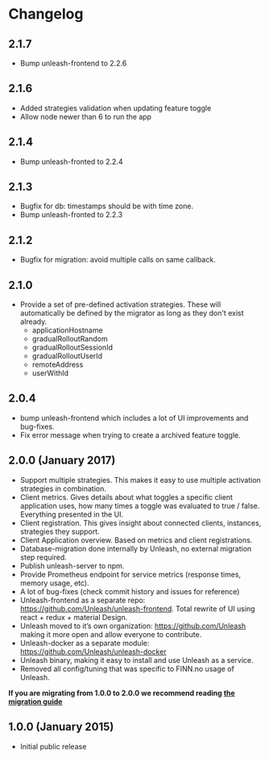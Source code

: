 # Changelog

## 2.1.7
- Bump unleash-frontend to 2.2.6

## 2.1.6
- Added strategies validation when updating feature toggle
- Allow node newer than 6 to run the app

## 2.1.4
- Bump unleash-fronted to 2.2.4

## 2.1.3
- Bugfix for db: timestamps should be with time zone.
- Bump unleash-fronted to 2.2.3

## 2.1.2
- Bugfix for migration: avoid multiple calls on same callback.

## 2.1.0
- Provide a set of pre-defined activation strategies. These will automatically be defined by the migrator as long as they don't exist already. 
    - applicationHostname
    - gradualRolloutRandom
    - gradualRolloutSessionId
    - gradualRolloutUserId
    - remoteAddress
    - userWithId

## 2.0.4
- bump unleash-frontend which includes a lot of UI improvements and bug-fixes.
- Fix error message when trying to create a archived feature toggle. 

## 2.0.0 (January 2017)

- Support multiple strategies. This makes it easy to use multiple activation strategies in combination.
- Client metrics. Gives details about what toggles a specific client application uses, how many times a toggle was evaluated to true / false. Everything presented in the UI. 
- Client registration. This gives insight about connected clients, instances, strategies they support. 
- Client Application overview. Based on metrics and client registrations.
- Database-migration done internally by Unleash, no external migration step required. 
- Publish unleash-server to npm. 
- Provide Prometheus endpoint for service metrics (response times, memory usage, etc).
- A lot of bug-fixes (check commit history and issues for reference)
- Unleash-frontend as a separate repo: https://github.com/Unleash/unleash-frontend. Total rewrite of UI using react + redux + material Design. 
- Unleash moved to it’s own organization: https://github.com/Unleash making it more open and allow everyone to contribute. 
- Unleash-docker as a separate module: https://github.com/Unleash/unleash-docker 
- Unleash binary, making it easy to install and use Unleash as a service. 
- Removed all config/tuning that was specific to FINN.no usage of Unleash.

**If you are migrating from 1.0.0 to 2.0.0 we recommend reading [the migration guide](https://github.com/Unleash/unleash/blob/master/docs/migration-guide.md)**



## 1.0.0 (January 2015)
- Initial public release

